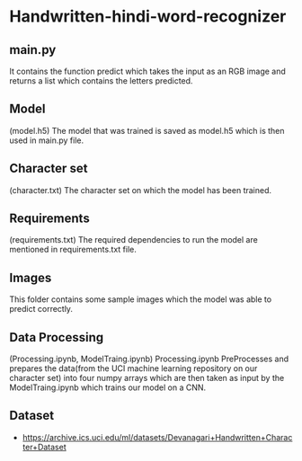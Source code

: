 ﻿# Handwritten-hindi-word-recognizer

## main.py
It contains the function predict which takes the input as an RGB image and returns a list
which contains the letters predicted.

## Model
(model.h5)
The model that was trained is saved as model.h5 which is then used in main.py file.

## Character set
(character.txt)
The character set on which the model has been trained.

## Requirements
(requirements.txt)
The required dependencies to run the model are mentioned in requirements.txt file.

## Images
This folder contains some sample images which the model was able to predict correctly.

## Data Processing
(Processing.ipynb, ModelTraing.ipynb)
Processing.ipynb PreProcesses and prepares the data(from the UCI machine learning repository on our character set)
into four numpy arrays which are then taken as input by the ModelTraing.ipynb which trains our model on a CNN.

## Dataset
* https://archive.ics.uci.edu/ml/datasets/Devanagari+Handwritten+Character+Dataset
